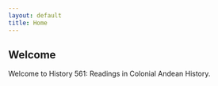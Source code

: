 ```yaml
---
layout: default
title: Home
---
```


## Welcome

Welcome to History 561: Readings in Colonial Andean History. 
